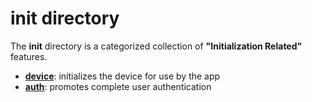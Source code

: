 # init directory

The **init** directory is a categorized collection of **"Initialization Related"**
features.

 - [**device**](device/README.md):    initializes the device for use by the app
 - [**auth**](auth/README.md):        promotes complete user authentication
